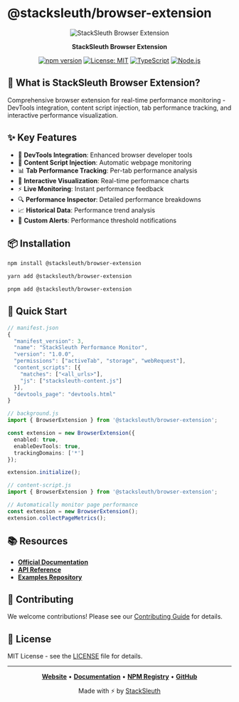 # @stacksleuth/browser-extension

<div align="center">

![StackSleuth Browser Extension](https://via.placeholder.com/200x80/4A90E2/FFFFFF?text=Browser%20Extension)

**StackSleuth Browser Extension**

[![npm version](https://badge.fury.io/js/%40stacksleuth%2Fbrowser-extension.svg)](https://badge.fury.io/js/%40stacksleuth%2Fbrowser-extension)
[![License: MIT](https://img.shields.io/badge/License-MIT-yellow.svg)](https://opensource.org/licenses/MIT)
[![TypeScript](https://img.shields.io/badge/TypeScript-5.0+-blue.svg)](https://www.typescriptlang.org/)
[![Node.js](https://img.shields.io/badge/Node.js-18.0+-green.svg)](https://nodejs.org/)

</div>

## 🚀 What is StackSleuth Browser Extension?

Comprehensive browser extension for real-time performance monitoring - DevTools integration, content script injection, tab performance tracking, and interactive performance visualization.

## ✨ Key Features

- 🔧 **DevTools Integration**: Enhanced browser developer tools
- 📱 **Content Script Injection**: Automatic webpage monitoring
- 📊 **Tab Performance Tracking**: Per-tab performance analysis
- 🎨 **Interactive Visualization**: Real-time performance charts
- ⚡ **Live Monitoring**: Instant performance feedback
- 🔍 **Performance Inspector**: Detailed performance breakdowns
- 📈 **Historical Data**: Performance trend analysis
- 🎯 **Custom Alerts**: Performance threshold notifications

## 📦 Installation

```bash
npm install @stacksleuth/browser-extension
```

```bash
yarn add @stacksleuth/browser-extension
```

```bash
pnpm add @stacksleuth/browser-extension
```

## 🏁 Quick Start

```typescript
// manifest.json
{
  "manifest_version": 3,
  "name": "StackSleuth Performance Monitor",
  "version": "1.0.0",
  "permissions": ["activeTab", "storage", "webRequest"],
  "content_scripts": [{
    "matches": ["<all_urls>"],
    "js": ["stacksleuth-content.js"]
  }],
  "devtools_page": "devtools.html"
}

// background.js
import { BrowserExtension } from '@stacksleuth/browser-extension';

const extension = new BrowserExtension({
  enabled: true,
  enableDevTools: true,
  trackingDomains: ['*']
});

extension.initialize();

// content-script.js
import { BrowserExtension } from '@stacksleuth/browser-extension';

// Automatically monitor page performance
const extension = new BrowserExtension();
extension.collectPageMetrics();
```

## 📚 Resources

- **[Official Documentation](https://github.com/Jack-GitHub12/StackSleuth#readme)**
- **[API Reference](https://github.com/Jack-GitHub12/StackSleuth/blob/main/docs/browser-extension.md)**
- **[Examples Repository](https://github.com/Jack-GitHub12/StackSleuth/tree/main/examples/browser-extension)**

## 🤝 Contributing

We welcome contributions! Please see our [Contributing Guide](https://github.com/Jack-GitHub12/StackSleuth/blob/main/CONTRIBUTING.md) for details.

## 📄 License

MIT License - see the [LICENSE](https://github.com/Jack-GitHub12/StackSleuth/blob/main/LICENSE) file for details.

---

<div align="center">

**[Website](https://github.com/Jack-GitHub12/StackSleuth)** • 
**[Documentation](https://github.com/Jack-GitHub12/StackSleuth#readme)** • 
**[NPM Registry](https://www.npmjs.com/package/@stacksleuth/browser-extension)** • 
**[GitHub](https://github.com/Jack-GitHub12/StackSleuth)**

Made with ⚡ by [StackSleuth](https://github.com/Jack-GitHub12/StackSleuth)

</div>